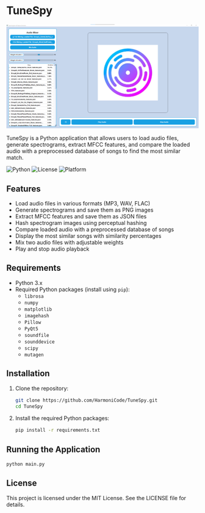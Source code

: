 # TuneSpy

![alt text](./Styles/image.png)

TuneSpy is a Python application that allows users to load audio files, generate spectrograms, extract MFCC features, and compare the loaded audio with a preprocessed database of songs to find the most similar match.

![Python](https://img.shields.io/badge/python-3.x-blue.svg)
![License](https://img.shields.io/badge/license-MIT-green.svg)
![Platform](https://img.shields.io/badge/platform-Windows%20%7C%20macOS%20%7C%20Linux-lightgrey.svg)


## Features

- Load audio files in various formats (MP3, WAV, FLAC)
- Generate spectrograms and save them as PNG images
- Extract MFCC features and save them as JSON files
- Hash spectrogram images using perceptual hashing
- Compare loaded audio with a preprocessed database of songs
- Display the most similar songs with similarity percentages
- Mix two audio files with adjustable weights
- Play and stop audio playback

## Requirements

- Python 3.x
- Required Python packages (install using `pip`):
  - `librosa`
  - `numpy`
  - `matplotlib`
  - `imagehash`
  - `Pillow`
  - `PyQt5`
  - `soundfile`
  - `sounddevice`
  - `scipy`
  - `mutagen`

## Installation

1. Clone the repository:
   ```sh
   git clone https://github.com/HarmoniCode/TuneSpy.git
   cd TuneSpy
   ```

2. Install the required Python packages:
   ```sh
   pip install -r requirements.txt
   ```

## Running the Application

```sh
python main.py
```

## License

This project is licensed under the MIT License. See the LICENSE file for details.